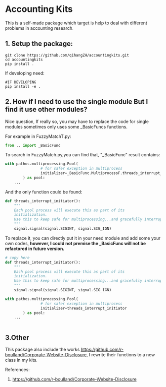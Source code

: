 # Accounting Kits


This is a self-made package which target is help to deal with different problems in accounting research.

## 1. Setup the package:

```shell
git clone https://github.com/qihangZH/accountingkits.git
cd accountingkits
pip install .
```

If developing need:

```shell
#IF DEVELOPING
pip install -e .
```

## 2. How if  I need to use the single module But I find it use other modules?

Nice question, If really so, you may have to replace the code for single modules sometimes only uses some _BasicFuncs functions.

For example in FuzzyMatchT.py:

```python
from .. import _BasicFunc
```

To search in FuzzyMatch.py,you can find that, "_BasicFunc" result contains:

```python
with pathos.multiprocessing.Pool(
                # for safer exception in multiprocess
                initializer=_BasicFunc.MultiprocessF.threads_interrupt_initiator
        ) as pool:
    ...
```

And the only function could be found:

```python
def threads_interrupt_initiator():
    """
    Each pool process will execute this as part of its
    initialization.
    Use this to keep safe for multiprocessing...and gracefully interrupt by keyboard
    """
    signal.signal(signal.SIGINT, signal.SIG_IGN)
```

To replace it, you can directly put it in your need module and add some your own codes, **however, I could not premise the _BasicFunc will not be refactored in future version.** 

```python
# copy here
def threads_interrupt_initiator():
    """
    Each pool process will execute this as part of its
    initialization.
    Use this to keep safe for multiprocessing...and gracefully interrupt by keyboard
    """
    signal.signal(signal.SIGINT, signal.SIG_IGN)

with pathos.multiprocessing.Pool(
                # for safer exception in multiprocess
                initializer=threads_interrupt_initiator
        ) as pool:
    ...
    
```



## 3.Other

This package also include the works https://github.com/r-boulland/Corporate-Website-Disclosure, I rewrite their functions to a new class in my kits.

References:

1. https://github.com/r-boulland/Corporate-Website-Disclosure 
